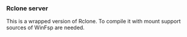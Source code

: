 ### Rclone server

This is a wrapped version of Rclone. To compile it with mount support sources of WinFsp are needed.